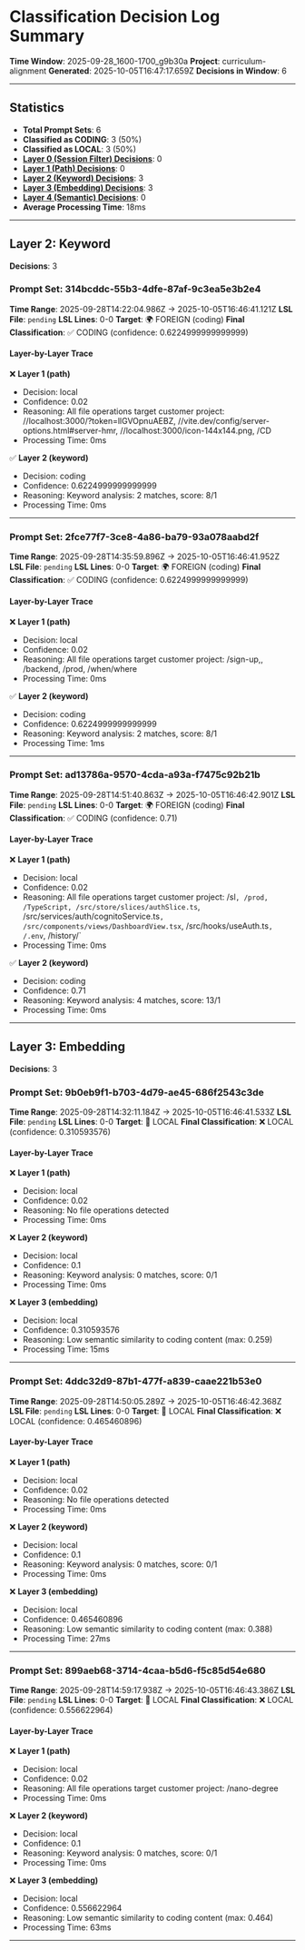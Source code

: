 # Classification Decision Log Summary

**Time Window**: 2025-09-28_1600-1700_g9b30a
**Project**: curriculum-alignment
**Generated**: 2025-10-05T16:47:17.659Z
**Decisions in Window**: 6

---

## Statistics

- **Total Prompt Sets**: 6
- **Classified as CODING**: 3 (50%)
- **Classified as LOCAL**: 3 (50%)
- **[Layer 0 (Session Filter) Decisions](#layer-0-session-filter)**: 0
- **[Layer 1 (Path) Decisions](#layer-1-path)**: 0
- **[Layer 2 (Keyword) Decisions](#layer-2-keyword)**: 3
- **[Layer 3 (Embedding) Decisions](#layer-3-embedding)**: 3
- **[Layer 4 (Semantic) Decisions](#layer-4-semantic)**: 0
- **Average Processing Time**: 18ms

---

## Layer 2: Keyword

**Decisions**: 3

### Prompt Set: 314bcddc-55b3-4dfe-87af-9c3ea5e3b2e4

**Time Range**: 2025-09-28T14:22:04.986Z → 2025-10-05T16:46:41.121Z
**LSL File**: `pending`
**LSL Lines**: 0-0
**Target**: 🌍 FOREIGN (coding)
**Final Classification**: ✅ CODING (confidence: 0.6224999999999999)

#### Layer-by-Layer Trace

❌ **Layer 1 (path)**
- Decision: local
- Confidence: 0.02
- Reasoning: All file operations target customer project: //localhost:3000/?token=llGVOpnuAEBZ, //vite.dev/config/server-options.html#server-hmr, //localhost:3000/icon-144x144.png, /CD
- Processing Time: 0ms

✅ **Layer 2 (keyword)**
- Decision: coding
- Confidence: 0.6224999999999999
- Reasoning: Keyword analysis: 2 matches, score: 8/1
- Processing Time: 0ms

---

### Prompt Set: 2fce77f7-3ce8-4a86-ba79-93a078aabd2f

**Time Range**: 2025-09-28T14:35:59.896Z → 2025-10-05T16:46:41.952Z
**LSL File**: `pending`
**LSL Lines**: 0-0
**Target**: 🌍 FOREIGN (coding)
**Final Classification**: ✅ CODING (confidence: 0.6224999999999999)

#### Layer-by-Layer Trace

❌ **Layer 1 (path)**
- Decision: local
- Confidence: 0.02
- Reasoning: All file operations target customer project: /sign-up,, /backend, /prod, /when/where
- Processing Time: 0ms

✅ **Layer 2 (keyword)**
- Decision: coding
- Confidence: 0.6224999999999999
- Reasoning: Keyword analysis: 2 matches, score: 8/1
- Processing Time: 1ms

---

### Prompt Set: ad13786a-9570-4cda-a93a-f7475c92b21b

**Time Range**: 2025-09-28T14:51:40.863Z → 2025-10-05T16:46:42.901Z
**LSL File**: `pending`
**LSL Lines**: 0-0
**Target**: 🌍 FOREIGN (coding)
**Final Classification**: ✅ CODING (confidence: 0.71)

#### Layer-by-Layer Trace

❌ **Layer 1 (path)**
- Decision: local
- Confidence: 0.02
- Reasoning: All file operations target customer project: /sl`, /prod, /TypeScript, /src/store/slices/authSlice.ts`, /src/services/auth/cognitoService.ts`, /src/components/views/DashboardView.tsx`, /src/hooks/useAuth.ts`, /.env`, /history/`
- Processing Time: 0ms

✅ **Layer 2 (keyword)**
- Decision: coding
- Confidence: 0.71
- Reasoning: Keyword analysis: 4 matches, score: 13/1
- Processing Time: 0ms

---

## Layer 3: Embedding

**Decisions**: 3

### Prompt Set: 9b0eb9f1-b703-4d79-ae45-686f2543c3de

**Time Range**: 2025-09-28T14:32:11.184Z → 2025-10-05T16:46:41.533Z
**LSL File**: `pending`
**LSL Lines**: 0-0
**Target**: 📍 LOCAL
**Final Classification**: ❌ LOCAL (confidence: 0.310593576)

#### Layer-by-Layer Trace

❌ **Layer 1 (path)**
- Decision: local
- Confidence: 0.02
- Reasoning: No file operations detected
- Processing Time: 0ms

❌ **Layer 2 (keyword)**
- Decision: local
- Confidence: 0.1
- Reasoning: Keyword analysis: 0 matches, score: 0/1
- Processing Time: 0ms

❌ **Layer 3 (embedding)**
- Decision: local
- Confidence: 0.310593576
- Reasoning: Low semantic similarity to coding content (max: 0.259)
- Processing Time: 15ms

---

### Prompt Set: 4ddc32d9-87b1-477f-a839-caae221b53e0

**Time Range**: 2025-09-28T14:50:05.289Z → 2025-10-05T16:46:42.368Z
**LSL File**: `pending`
**LSL Lines**: 0-0
**Target**: 📍 LOCAL
**Final Classification**: ❌ LOCAL (confidence: 0.465460896)

#### Layer-by-Layer Trace

❌ **Layer 1 (path)**
- Decision: local
- Confidence: 0.02
- Reasoning: No file operations detected
- Processing Time: 0ms

❌ **Layer 2 (keyword)**
- Decision: local
- Confidence: 0.1
- Reasoning: Keyword analysis: 0 matches, score: 0/1
- Processing Time: 0ms

❌ **Layer 3 (embedding)**
- Decision: local
- Confidence: 0.465460896
- Reasoning: Low semantic similarity to coding content (max: 0.388)
- Processing Time: 27ms

---

### Prompt Set: 899aeb68-3714-4caa-b5d6-f5c85d54e680

**Time Range**: 2025-09-28T14:59:17.938Z → 2025-10-05T16:46:43.386Z
**LSL File**: `pending`
**LSL Lines**: 0-0
**Target**: 📍 LOCAL
**Final Classification**: ❌ LOCAL (confidence: 0.556622964)

#### Layer-by-Layer Trace

❌ **Layer 1 (path)**
- Decision: local
- Confidence: 0.02
- Reasoning: All file operations target customer project: /nano-degree
- Processing Time: 0ms

❌ **Layer 2 (keyword)**
- Decision: local
- Confidence: 0.1
- Reasoning: Keyword analysis: 0 matches, score: 0/1
- Processing Time: 0ms

❌ **Layer 3 (embedding)**
- Decision: local
- Confidence: 0.556622964
- Reasoning: Low semantic similarity to coding content (max: 0.464)
- Processing Time: 63ms

---

